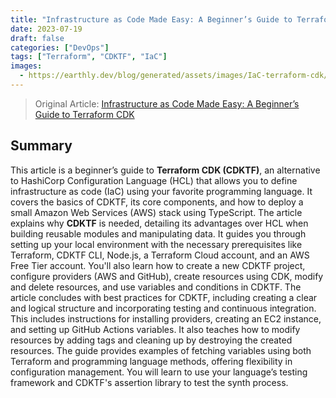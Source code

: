 ```yaml
---
title: "Infrastructure as Code Made Easy: A Beginner’s Guide to Terraform CDK"
date: 2023-07-19
draft: false
categories: ["DevOps"]
tags: ["Terraform", "CDKTF", "IaC"]
images:
  - https://earthly.dev/blog/generated/assets/images/IaC-terraform-cdk/header-800-167599356.jpg
---
```


> Original Article: [Infrastructure as Code Made Easy: A Beginner’s Guide to Terraform CDK](https://earthly.dev/blog/iac-terraform-cdk/)

## Summary

This article is a beginner’s guide to **Terraform CDK (CDKTF)**, an alternative to HashiCorp Configuration Language (HCL) that allows you to define infrastructure as code (IaC) using your favorite programming language. It covers the basics of CDKTF, its core components, and how to deploy a small Amazon Web Services (AWS) stack using TypeScript. The article explains why **CDKTF** is needed, detailing its advantages over HCL when building reusable modules and manipulating data. It guides you through setting up your local environment with the necessary prerequisites like Terraform, CDKTF CLI, Node.js, a Terraform Cloud account, and an AWS Free Tier account. You'll also learn how to create a new CDKTF project, configure providers (AWS and GitHub), create resources using CDK, modify and delete resources, and use variables and conditions in CDKTF. The article concludes with best practices for CDKTF, including creating a clear and logical structure and incorporating testing and continuous integration. This includes instructions for installing providers, creating an EC2 instance, and setting up GitHub Actions variables. It also teaches how to modify resources by adding tags and cleaning up by destroying the created resources. The guide provides examples of fetching variables using both Terraform and programming language methods, offering flexibility in configuration management. You will learn to use your language’s testing framework and CDKTF's assertion library to test the synth process.

